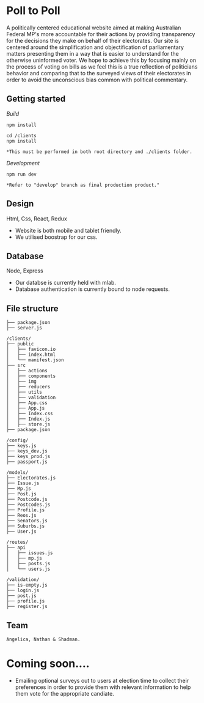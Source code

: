 # Poll to Poll

A politically centered educational website aimed at making Australian Federal MP's more accountable for their actions by providing transparency for the decisions they make on behalf of their electorates. Our site is centered around the simplification and objectification of parliamentary matters presenting them in a way that is easier to understand for the otherwise uninformed voter. We hope to achieve this by focusing mainly on the process of voting on bills as we feel this is a true reflection of politicians behavior and comparing that to the surveyed views of their electorates in order to avoid the unconscious bias common with political commentary.


## Getting started

_Build_

```
npm install

cd /clients
npm install

*This must be performed in both root directory and ./clients folder.
```

_Development_

```
npm run dev

*Refer to "develop" branch as final production product."

```

## Design
Html, Css, React, Redux
- Website is both mobile and tablet friendly.
- We utilised boostrap for our css.

## Database
Node, Express

- Our databse is currently held with mlab.
- Database authentication is currently bound to node requests.

## File structure
```
├── package.json
├── server.js

/clients/
├── public
│   ├── favicon.io
│   ├── index.html
│   └── manifest.json
├── src
│   ├── actions
│   ├── components
│   ├── img
│   ├── reducers
│   ├── utils
│   ├── validation
│   ├── App.css
│   ├── App.js
│   ├── Index.css
│   ├── Index.js
│   ├── store.js
├── package.json

/config/
├── keys.js
├── keys_dev.js
├── keys_prod.js
├── passport.js

/models/
├── Electorates.js
├── Issue.js
├── Mp.js
├── Post.js
├── Postcode.js
├── Postcodes.js
├── Profile.js
├── Reos.js
├── Senators.js
├── Suburbs.js
├── User.js

/routes/
├── api
│   ├── issues.js
│   ├── mp.js
│   ├── posts.js
│   └── users.js

/validation/
├── is-empty.js
├── login.js
├── post.js
├── profile.js
├── register.js

```

## Team

```
Angelica, Nathan & Shadman.
```

# Coming soon....
- Emailing optional surveys out to users at election time to collect their preferences in order to provide them with relevant information to help them vote for the appropriate candiate.
